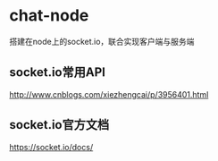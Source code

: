 # chat-node
搭建在node上的socket.io，联合实现客户端与服务端
## socket.io常用API
http://www.cnblogs.com/xiezhengcai/p/3956401.html
## socket.io官方文档
https://socket.io/docs/
